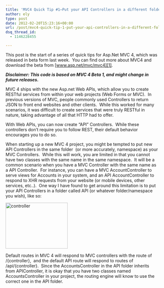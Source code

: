 ```yaml
---
title: 'MVC4 Quick Tip #1–Put your API Controllers in a different folder to avoid class naming collisions'
author: ely
type: post
date: 2012-02-20T15:23:16+00:00
url: /post/mvc4-quick-tip-1-put-your-api-controllers-in-a-different-folder-to-avoid-class-naming-collisions/
dsq_thread_id:
  - 1146228455

---
```

This post is the start of a series of quick tips for Asp.Net MVC 4, which was released in beta form last week.&#160; You can find out more about MVC4 and download the beta from [www.asp.net/mvc/mvc4][1].

**_Disclaimer: This code is based on MVC 4 Beta 1, and might change in future releases._**

MVC 4 ships with the new Asp.net Web APIs, which allow you to create RESTful services from within your web projects (Web Forms or MVC).&#160; In previous versions of MVC, people commonly used Controllers to return JSON to front end websites and other clients.&#160; While this worked for many scenarios, it was difficult to create services that were truly RESTful in nature, taking advantage of all that HTTP had to offer.

With Web APIs, you can now create “API” Controllers.&#160; While these controllers don’t require you to follow REST, their default behavior encourages you to do so.

When starting up a new MVC 4 project, you might be tempted to put new API Controllers in the same folder&#160; (or more accurately, namespace) as your MVC Controllers.&#160; While this will work, you are limited in that you cannot have two classes with the same name in the same namespace.&#160; It will be a common scenario when you have a MVC Controller with the same name as a API Controller.&#160; For instance, you can have a MVC AccountController to serve views for Accounts in your system, and an API AccountController to respond to XHR requests from your website (or mobile devices, other services, etc..).&#160; One way I have found to get around this limitation is to put your API Controllers in a folder called API (or whatever folder/namespace you wish), like so:

[<img style="background-image: none; border-bottom: 0px; border-left: 0px; padding-left: 0px; padding-right: 0px; display: inline; border-top: 0px; border-right: 0px; padding-top: 0px" title="controller" border="0" alt="controller" src="http://www.elylucas.net/image.axd?picture=controller_thumb.png" width="204" height="151" />][2]

Default routes in MVC 4 will respond to MVC controllers with the route of /{controller},&#160; and the default API route will respond to routes of /api/{controller}.&#160; Since the AccountsController in the API folder inherits from APIController, it is okay that you have two classes named AccountsController in your project, the routing engine will know to use the correct one in the API folder.

 [1]: http://www.asp.net/mvc/mvc4
 [2]: http://www.elylucas.net/image.axd?picture=controller.png